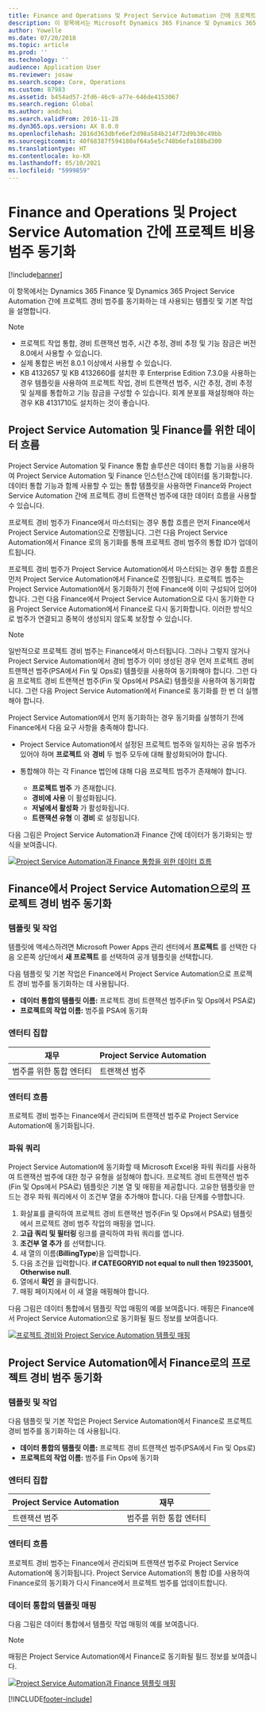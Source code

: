 ```yaml
---
title: Finance and Operations 및 Project Service Automation 간에 프로젝트 비용 범주 동기화
description: 이 항목에서는 Microsoft Dynamics 365 Finance 및 Dynamics 365 Project Service Automation 간에 프로젝트 경비 범주를 동기화하는 데 사용되는 템플릿 및 기본 작업을 설명합니다.
author: Yowelle
ms.date: 07/20/2018
ms.topic: article
ms.prod: ''
ms.technology: ''
audience: Application User
ms.reviewer: josaw
ms.search.scope: Core, Operations
ms.custom: 87983
ms.assetid: b454ad57-2fd6-46c9-a77e-646de4153067
ms.search.region: Global
ms.author: andchoi
ms.search.validFrom: 2016-11-28
ms.dyn365.ops.version: AX 8.0.0
ms.openlocfilehash: 2816d363dbfe6ef2d98a584b214f72d9b30c49bb
ms.sourcegitcommit: 40f68387f594180af64a5e5c748b6efa188bd300
ms.translationtype: HT
ms.contentlocale: ko-KR
ms.lasthandoff: 05/10/2021
ms.locfileid: "5999859"
---
```

# <a name="synchronize-project-expense-categories-between-finance-and-operations-and-project-service-automation"></a>Finance and Operations 및 Project Service Automation 간에 프로젝트 비용 범주 동기화

[!include[banner](../includes/banner.md)]

이 항목에서는 Dynamics 365 Finance 및 Dynamics 365 Project Service Automation 간에 프로젝트 경비 범주를 동기화하는 데 사용되는 템플릿 및 기본 작업을 설명합니다.

> [!NOTE]
> - 프로젝트 작업 통합, 경비 트랜잭션 범주, 시간 추정, 경비 추정 및 기능 잠금은 버전 8.0에서 사용할 수 있습니다.
> - 실제 통합은 버전 8.0.1 이상에서 사용할 수 있습니다.
> - KB 4132657 및 KB 4132660를 설치한 후 Enterprise Edition 7.3.0을 사용하는 경우 템플릿을 사용하여 프로젝트 작업, 경비 트랜잭션 범주, 시간 추정, 경비 추정 및 실제를 통합하고 기능 잠금을 구성할 수 있습니다. 회계 분포를 재설정해야 하는 경우 KB 4131710도 설치하는 것이 좋습니다.

## <a name="data-flow-for-project-service-automation-and-finance"></a>Project Service Automation 및 Finance를 위한 데이터 흐름

Project Service Automation 및 Finance 통합 솔루션은 데이터 통합 기능을 사용하여 Project Service Automation 및 Finance 인스턴스간에 데이터를 동기화합니다. 데이터 통합 기능과 함께 사용할 수 있는 통합 템플릿을 사용하면 Finance와 Project Service Automation 간에 프로젝트 경비 트랜잭션 범주에 대한 데이터 흐름을 사용할 수 있습니다.

프로젝트 경비 범주가 Finance에서 마스터되는 경우 통합 흐름은 먼저 Finance에서 Project Service Automation으로 진행됩니다. 그런 다음 Project Service Automation에서 Finance 로의 동기화를 통해 프로젝트 경비 범주의 통합 ID가 업데이트됩니다.

프로젝트 경비 범주가 Project Service Automation에서 마스터되는 경우 통합 흐름은 먼저 Project Service Automation에서 Finance로 진행됩니다. 프로젝트 범주는 Project Service Automation에서 동기화하기 전에 Finance에 이미 구성되어 있어야 합니다. 그런 다음 Finance에서 Project Service Automation으로 다시 동기화한 다음 Project Service Automation에서 Finance로 다시 동기화합니다. 이러한 방식으로 범주가 연결되고 중복이 생성되지 않도록 보장할 수 있습니다.

> [!NOTE]
> 일반적으로 프로젝트 경비 범주는 Finance에서 마스터됩니다. 그러나 그렇지 않거나 Project Service Automation에서 경비 범주가 이미 생성된 경우 먼저 프로젝트 경비 트랜잭션 범주(PSA에서 Fin 및 Ops로) 템플릿을 사용하여 동기화해야 합니다. 그런 다음 프로젝트 경비 트랜잭션 범주(Fin 및 Ops에서 PSA로) 템플릿을 사용하여 동기화합니다. 그런 다음 Project Service Automation에서 Finance로 동기화를 한 번 더 실행해야 합니다.
>
> Project Service Automation에서 먼저 동기화하는 경우 동기화를 실행하기 전에 Finance에서 다음 요구 사항을 충족해야 합니다.
>
> - Project Service Automation에서 설정된 프로젝트 범주와 일치하는 공유 범주가 있어야 하며 **프로젝트** 와 **경비** 두 범주 모두에 대해 활성화되어야 합니다.
> - 통합해야 하는 각 Finance 법인에 대해 다음 프로젝트 범주가 존재해야 합니다.
>
>     - **프로젝트 범주** 가 존재합니다. 
>     - **경비에 사용** 이 활성화됩니다.
>     - **저널에서 활성화** 가 활성화됩니다.
>     - **트랜잭션 유형** 이 **경비** 로 설정됩니다.

다음 그림은 Project Service Automation과 Finance 간에 데이터가 동기화되는 방식을 보여줍니다.

[![Project Service Automation과 Finance 통합을 위한 데이터 흐름](./media/ProjectExpenseCategoriesFlow.png)](./media/ProjectExpenseCategoriesFlow.png)

## <a name="project-expense-category-synchronization-from-finance-to-project-service-automation"></a>Finance에서 Project Service Automation으로의 프로젝트 경비 범주 동기화

### <a name="template-and-task"></a>템플릿 및 작업

템플릿에 액세스하려면 Microsoft Power Apps 관리 센터에서 **프로젝트** 를 선택한 다음 오른쪽 상단에서 **새 프로젝트** 를 선택하여 공개 템플릿을 선택합니다.

다음 템플릿 및 기본 작업은 Finance에서 Project Service Automation으로 프로젝트 경비 범주를 동기화하는 데 사용됩니다.

- **데이터 통합의 템플릿 이름:** 프로젝트 경비 트랜잭션 범주(Fin 및 Ops에서 PSA로)
- **프로젝트의 작업 이름:** 범주를 PSA에 동기화

### <a name="entity-set"></a>엔터티 집합

| 재무                           | Project Service Automation |
|-----------------------------------|----------------------------|
| 범주를 위한 통합 엔터티 | 트랜잭션 범주     |

### <a name="entity-flow"></a>엔터티 흐름

프로젝트 경비 범주는 Finance에서 관리되며 트랜잭션 범주로 Project Service Automation에 동기화됩니다.

### <a name="power-query"></a>파워 쿼리

Project Service Automation에 동기화할 때 Microsoft Excel용 파워 쿼리를 사용하여 트랜잭션 범주에 대한 청구 유형을 설정해야 합니다. 프로젝트 경비 트랜잭션 범주(Fin 및 Ops에서 PSA로) 템플릿은 기본 열 및 매핑을 제공합니다. 고유한 템플릿을 만드는 경우 파워 쿼리에서 이 조건부 열을 추가해야 합니다. 다음 단계를 수행합니다.

1. 화살표를 클릭하여 프로젝트 경비 트랜잭션 범주(Fin 및 Ops에서 PSA로) 템플릿에서 프로젝트 경비 범주 작업의 매핑을 엽니다.
2. **고급 쿼리 및 필터링** 링크를 클릭하여 파워 쿼리를 엽니다.
2. **조건부 열 추가** 를 선택합니다.
3. 새 열의 이름(**BillingType**)을 입력합니다.
4. 다음 조건을 입력합니다. **if CATEGORYID not equal to null then 19235001, Otherwise null**.
5. 열에서 **확인** 을 클릭합니다.
6. 매핑 페이지에서 이 새 열을 매핑해야 합니다.

다음 그림은 데이터 통합에서 템플릿 작업 매핑의 예를 보여줍니다. 매핑은 Finance에서 Project Service Automation으로 동기화될 필드 정보를 보여줍니다.

[![프로젝트 경비와 Project Service Automation 템플릿 매핑](./media/ProjectExpenseCategoriesToPSAMapping.jpg)](./media/ProjectExpenseCategoriesToPSAMapping.jpg)

## <a name="project-expense-category-synchronization-from-project-service-automation-to-finance"></a>Project Service Automation에서 Finance로의 프로젝트 경비 범주 동기화

### <a name="template-and-task"></a>템플릿 및 작업

다음 템플릿 및 기본 작업은 Project Service Automation에서 Finance로 프로젝트 경비 범주를 동기화하는 데 사용됩니다.

- **데이터 통합의 템플릿 이름:** 프로젝트 경비 트랜잭션 범주(PSA에서 Fin 및 Ops로)
- **프로젝트의 작업 이름:** 범주를 Fin Ops에 동기화

### <a name="entity-set"></a>엔터티 집합

| Project Service Automation | 재무                           |
|----------------------------|-----------------------------------|
| 트랜잭션 범주     | 범주를 위한 통합 엔터티 |

### <a name="entity-flow"></a>엔터티 흐름

프로젝트 경비 범주는 Finance에서 관리되며 트랜잭션 범주로 Project Service Automation에 동기화됩니다. Project Service Automation의 통합 ID를 사용하여 Finance로의 동기화가 다시 Finance에서 프로젝트 범주를 업데이트합니다.

### <a name="template-mapping-in-data-integration"></a>데이터 통합의 템플릿 매핑

다음 그림은 데이터 통합에서 템플릿 작업 매핑의 예를 보여줍니다.

> [!NOTE]
> 매핑은 Project Service Automation에서 Finance로 동기화될 필드 정보를 보여줍니다.

[![Project Service Automation과 Finance 템플릿 매핑](./media/ProjectExpenseCategoriesToFinOpsMapping.jpg)](./media/ProjectExpenseCategoriesToFinOpsMapping.jpg)


[!INCLUDE[footer-include](../includes/footer-banner.md)]